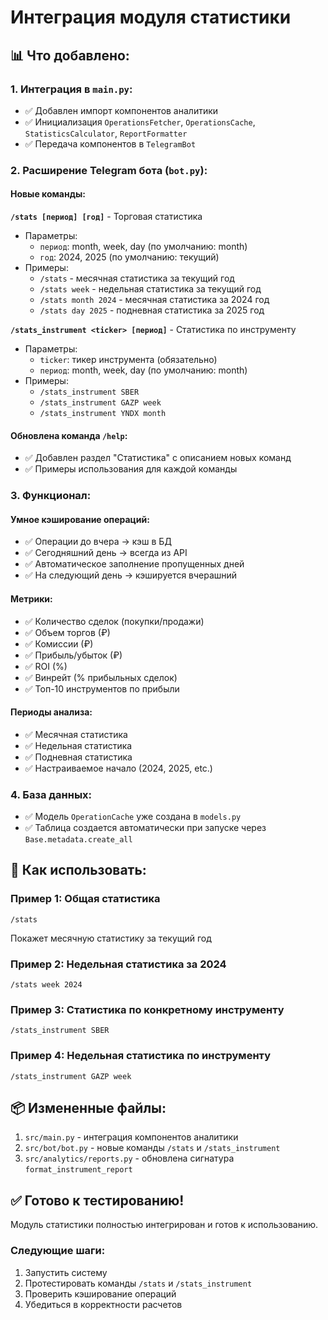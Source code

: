 # Интеграция модуля статистики

## 📊 Что добавлено:

### 1. Интеграция в `main.py`:
- ✅ Добавлен импорт компонентов аналитики
- ✅ Инициализация `OperationsFetcher`, `OperationsCache`, `StatisticsCalculator`, `ReportFormatter`
- ✅ Передача компонентов в `TelegramBot`

### 2. Расширение Telegram бота (`bot.py`):

#### Новые команды:

**`/stats [период] [год]`** - Торговая статистика
- Параметры:
  - `период`: month, week, day (по умолчанию: month)
  - `год`: 2024, 2025 (по умолчанию: текущий)
- Примеры:
  - `/stats` - месячная статистика за текущий год
  - `/stats week` - недельная статистика за текущий год
  - `/stats month 2024` - месячная статистика за 2024 год
  - `/stats day 2025` - подневная статистика за 2025 год

**`/stats_instrument <ticker> [период]`** - Статистика по инструменту
- Параметры:
  - `ticker`: тикер инструмента (обязательно)
  - `период`: month, week, day (по умолчанию: month)
- Примеры:
  - `/stats_instrument SBER`
  - `/stats_instrument GAZP week`
  - `/stats_instrument YNDX month`

#### Обновлена команда `/help`:
- ✅ Добавлен раздел "Статистика" с описанием новых команд
- ✅ Примеры использования для каждой команды

### 3. Функционал:

#### Умное кэширование операций:
- ✅ Операции до вчера → кэш в БД
- ✅ Сегодняшний день → всегда из API
- ✅ Автоматическое заполнение пропущенных дней
- ✅ На следующий день → кэшируется вчерашний

#### Метрики:
- ✅ Количество сделок (покупки/продажи)
- ✅ Объем торгов (₽)
- ✅ Комиссии (₽)
- ✅ Прибыль/убыток (₽)
- ✅ ROI (%)
- ✅ Винрейт (% прибыльных сделок)
- ✅ Топ-10 инструментов по прибыли

#### Периоды анализа:
- ✅ Месячная статистика
- ✅ Недельная статистика
- ✅ Подневная статистика
- ✅ Настраиваемое начало (2024, 2025, etc.)

### 4. База данных:
- ✅ Модель `OperationCache` уже создана в `models.py`
- ✅ Таблица создается автоматически при запуске через `Base.metadata.create_all`

## 🎯 Как использовать:

### Пример 1: Общая статистика
```
/stats
```
Покажет месячную статистику за текущий год

### Пример 2: Недельная статистика за 2024
```
/stats week 2024
```

### Пример 3: Статистика по конкретному инструменту
```
/stats_instrument SBER
```

### Пример 4: Недельная статистика по инструменту
```
/stats_instrument GAZP week
```

## 📦 Измененные файлы:

1. `src/main.py` - интеграция компонентов аналитики
2. `src/bot/bot.py` - новые команды `/stats` и `/stats_instrument`
3. `src/analytics/reports.py` - обновлена сигнатура `format_instrument_report`

## ✅ Готово к тестированию!

Модуль статистики полностью интегрирован и готов к использованию.

### Следующие шаги:
1. Запустить систему
2. Протестировать команды `/stats` и `/stats_instrument`
3. Проверить кэширование операций
4. Убедиться в корректности расчетов

